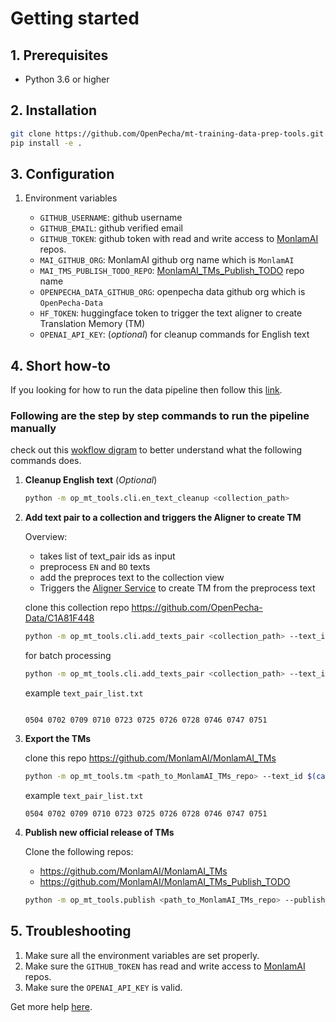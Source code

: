 # Getting started

## 1. Prerequisites

- Python 3.6 or higher

## 2. Installation

```bash
git clone https://github.com/OpenPecha/mt-training-data-prep-tools.git
pip install -e .
```

## 3. Configuration

1. Environment variables

   - `GITHUB_USERNAME`: github username
   - `GITHUB_EMAIL`: github verified email
   - `GITHUB_TOKEN`: github token with read and write access to [MonlamAI](https://github.com/MonlamAI) repos.
   - `MAI_GITHUB_ORG`: MonlamAI github org name which is `MonlamAI`
   - `MAI_TMS_PUBLISH_TODO_REPO`: [MonlamAI_TMs_Publish_TODO](https://github.com/OpenPecha-Data/C1A81F448) repo name
   - `OPENPECHA_DATA_GITHUB_ORG`: openpecha data github org which is `OpenPecha-Data`
   - `HF_TOKEN`: huggingface token to trigger the text aligner to create Translation Memory (TM)
   - `OPENAI_API_KEY`: (_optional_) for cleanup commands for English text

## 4. Short how-to

If you looking for how to run the data pipeline then follow this [link](data-pipeline.md).

### Following are the step by step commands to run the pipeline manually

check out this [wokflow digram](data-pipeline.md#workflow-diagram) to better understand what the following commands does.

1. **Cleanup English text** (_Optional_)

   ```bash
   python -m op_mt_tools.cli.en_text_cleanup <collection_path>
   ```

1. **Add text pair to a collection and triggers the Aligner to create TM**

   Overview:

   - takes list of text_pair ids as input
   - preprocess `EN` and `BO` texts
   - add the preproces text to the collection view
   - Triggers the [Aligner Service](aligner.md) to create TM from the preprocess text

   clone this collection repo https://github.com/OpenPecha-Data/C1A81F448

   ```bash
   python -m op_mt_tools.cli.add_texts_pair <collection_path> --text_ids <text_id1> <text_id2>
   ```

   for batch processing

   ```bash
   python -m op_mt_tools.cli.add_texts_pair <collection_path> --text_ids --text_ids $(cat data/text_pairs_list.txt)
   ```

   example `text_pair_list.txt`

   ```

   0504 0702 0709 0710 0723 0725 0726 0728 0746 0747 0751

   ```

1. **Export the TMs**

   clone this repo https://github.com/MonlamAI/MonlamAI_TMs

   ```bash
   python -m op_mt_tools.tm <path_to_MonlamAI_TMs_repo> --text_id $(cat text_pairs_list.txt)
   ```

   example `text_pair_list.txt`

   ```
   0504 0702 0709 0710 0723 0725 0726 0728 0746 0747 0751
   ```

1. **Publish new official release of TMs**

   Clone the following repos:

   - https://github.com/MonlamAI/MonlamAI_TMs
   - https://github.com/MonlamAI/MonlamAI_TMs_Publish_TODO

   ```bash
   python -m op_mt_tools.publish <path_to_MonlamAI_TMs_repo> --publish_todo_path <path_to_MonlamAI_TMs_Publish_TODO_repo>
   ```

## 5. Troubleshooting

1. Make sure all the environment variables are set properly.
1. Make sure the `GITHUB_TOKEN` has read and write access to [MonlamAI](https://github.com/MonlamAI) repos.
1. Make sure the `OPENAI_API_KEY` is valid.

Get more help [here](help.md).
